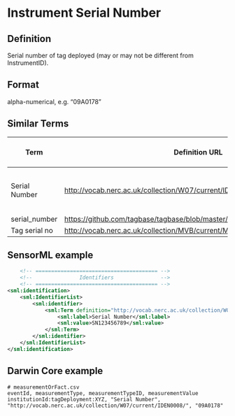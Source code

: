 # Instrument Serial Number

## Definition 
Serial number of tag deployed (may or may not be different from InstrumentID).

## Format
 alpha-numerical, e.g. “09A0178”

## Similar Terms 
|Term|Definition URL|Source Vocabulary Publisher/Creator|
|----|----------|-----------------|
|Serial Number|http://vocab.nerc.ac.uk/collection/W07/current/IDEN0005/|NERC/Sensor Web Enablement Marine Profiles/Sensor ML|
|serial_number|https://github.com/tagbase/tagbase/blob/master/eTagMetadataInventory.csv#L9|Tagbase|
|Tag serial no|http://vocab.nerc.ac.uk/collection/MVB/current/MVB000189/|NERC/MVB|

## SensorML example
```xml
    <!-- ======================================= -->
    <!--               Identifiers               -->
    <!-- ======================================= -->
<sml:identification>  
	<sml:IdentifierList>  
		<sml:identifier>  
			<sml:Term definition="http://vocab.nerc.ac.uk/collection/W07/current/IDEN0008/">  
				<sml:label>Serial Number</sml:label>  
				<sml:value>SN123456789</sml:value>  
			</sml:Term>  
		</sml:identifier>  
	</sml:IdentifierList>  
</sml:identification>
```
## Darwin Core example
```csv
# measurementOrFact.csv
eventId, measurementType, measurementTypeID, measurementValue
institutionId:tagDeployment:XYZ, "Serial Number", "http://vocab.nerc.ac.uk/collection/W07/current/IDEN0008/", "09A0178"
```
